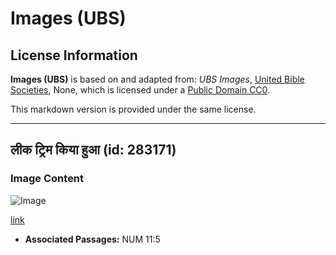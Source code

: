 # Images (UBS)

## License Information

**Images (UBS)** is based on and adapted from: _UBS Images_, [United Bible Societies](https://unitedbiblesocieties.org/), None, which is licensed under a [Public Domain CC0](https://creativecommons.org/public-domain/cc0/).

This markdown version is provided under the same license.



--------------------------------

## लीक ट्रिम किया हुआ (id: 283171)

### Image Content

![Image](https://cdn.aquifer.bible/aquifer-content/resources/Media/WEB-0585_leek_trimmed.jpg)

[link](https://cdn.aquifer.bible/aquifer-content/resources/Media/WEB-0585_leek_trimmed.jpg)

* **Associated Passages:** NUM 11:5

